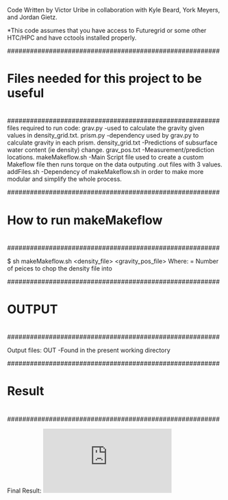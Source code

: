Code Written by Victor Uribe in collaboration with Kyle Beard, York Meyers, and Jordan Gietz.

*This code assumes that you have access to Futuregrid or some other HTC/HPC and have cctools installed properly.


########################################################
#                                                      #
#     Files needed for this project to be useful       #
#                                                      #
########################################################
  files required 
  to run code:
		grav.py
			-used to calculate the gravity given values in 
				density_grid.txt.
		prism.py
			-dependency used by grav.py to calculate gravity 
				in each prism.
		density_grid.txt
			-Predictions of subsurface water content 
				(ie density) change.
		grav_pos.txt
			-Measurement/prediction locations.
		makeMakeflow.sh
			-Main Script file used to create a custom 
				Makeflow file then runs torque on the 
				data outputing .out files with 3 values.
		addFiles.sh
			-Dependency of makeMakeflow.sh in order to 
				make more modular and simplify the 
				whole process.
                              
########################################################
#                                                      #
#            How to run makeMakeflow                   #
#                                                      #
########################################################

$ sh makeMakeflow.sh <density_file> <N> <gravity_pos_file>
  Where:
    <N> = Number of peices to chop the density file into
    
########################################################
#                                                      #
#                        OUTPUT                        #
#                                                      #
########################################################

Output files:
           OUT
            -Found in the present working directory
            
            
########################################################
#                                                      #
#                        Result                        #
#                                                      #
########################################################            

Final Result:
![alt tag](http://s243.photobucket.com/user/redryno1221/media/Gravity_Modeling/56e4v.gif.html)
